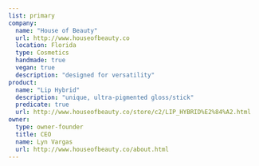 ```yaml
---
list: primary
company:
  name: "House of Beauty"
  url: http://www.houseofbeauty.co
  location: Florida
  type: Cosmetics
  handmade: true
  vegan: true
  description: "designed for versatility"
product:
  name: "Lip Hybrid"
  description: "unique, ultra-pigmented gloss/stick"
  predicate: true
  url: http://www.houseofbeauty.co/store/c2/LIP_HYBRID%E2%84%A2.html
owner:
  type: owner-founder
  title: CEO
  name: Lyn Vargas
  url: http://www.houseofbeauty.co/about.html
---
```


